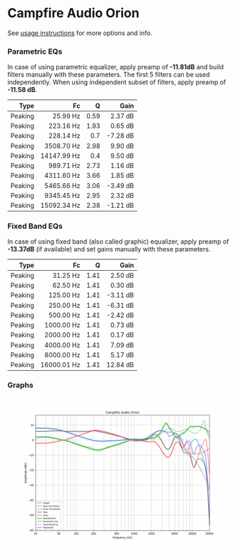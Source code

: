 # Campfire Audio Orion
See [usage instructions](https://github.com/jaakkopasanen/AutoEq#usage) for more options and info.

### Parametric EQs
In case of using parametric equalizer, apply preamp of **-11.81dB** and build filters manually
with these parameters. The first 5 filters can be used independently.
When using independent subset of filters, apply preamp of **-11.58 dB**.

| Type    | Fc          |    Q | Gain     |
|--------:|------------:|-----:|---------:|
| Peaking | 25.99 Hz    | 0.59 | 2.37 dB  |
| Peaking | 223.16 Hz   | 1.93 | 0.65 dB  |
| Peaking | 228.14 Hz   | 0.7  | -7.28 dB |
| Peaking | 3508.70 Hz  | 2.98 | 9.90 dB  |
| Peaking | 14147.99 Hz | 0.4  | 9.50 dB  |
| Peaking | 989.71 Hz   | 2.73 | 1.16 dB  |
| Peaking | 4311.60 Hz  | 3.66 | 1.85 dB  |
| Peaking | 5465.66 Hz  | 3.06 | -3.49 dB |
| Peaking | 9345.45 Hz  | 2.95 | 2.32 dB  |
| Peaking | 15092.34 Hz | 2.38 | -1.21 dB |

### Fixed Band EQs
In case of using fixed band (also called graphic) equalizer, apply preamp of **-13.37dB**
(if available) and set gains manually with these parameters.

| Type    | Fc          |    Q | Gain     |
|--------:|------------:|-----:|---------:|
| Peaking | 31.25 Hz    | 1.41 | 2.50 dB  |
| Peaking | 62.50 Hz    | 1.41 | 0.30 dB  |
| Peaking | 125.00 Hz   | 1.41 | -3.11 dB |
| Peaking | 250.00 Hz   | 1.41 | -6.31 dB |
| Peaking | 500.00 Hz   | 1.41 | -2.42 dB |
| Peaking | 1000.00 Hz  | 1.41 | 0.73 dB  |
| Peaking | 2000.00 Hz  | 1.41 | 0.17 dB  |
| Peaking | 4000.00 Hz  | 1.41 | 7.09 dB  |
| Peaking | 8000.00 Hz  | 1.41 | 5.17 dB  |
| Peaking | 16000.01 Hz | 1.41 | 12.84 dB |

### Graphs
![](./Campfire%20Audio%20Orion.png)